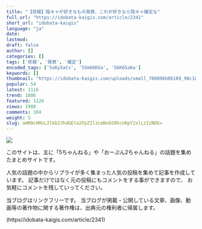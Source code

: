 ```yaml
---
title: "【悲報】陰キャが好きなもの発表、これが好きなら陰キャ確定な"
full_url: "https://idobata-kaigis.com/article/2341"
short_url: "idobata-kaigis"
language: "ja"
date: 
lastmod: 
draft: false
author: []
categories: []
tags: ['悲報', '発表', '確定']
encoded_tags: ['5oKy5aCx', '55m66KGo', '56K65a6a']
keywords: []
thumbnail: "https://idobata-kaigis.com/uploads/small_780896b06189_90c10f7228.jpg"
popular: 54
latest: 1116
trend: 1886
featured: 1126
views: 1980
comments: 104
weight: 5
slug: aHR0cHMvL2lkb2JhdGEta2FpZ2lzLmNvbS9hcnRpY2xlLzIzNDE=
---
```


![](https://idobata-kaigis.com/uploads/small_780896b06189_90c10f7228.jpg)

<div><p class=''>このサイトは、主に「5ちゃんねる」や「おーぷん2ちゃんねる」の話題を集めたまとめサイトです。</p><p>人気の話題の中からリプライが多く集まった人気の投稿を集めて記事を作成しています。 記事だけではなく元の投稿にもコメントをする事ができますので、 お気軽にコメントを残していってください。</p><p class=''>当ブログはリンクフリーです。 当ブログが掲載・公開している文章、画像、動画等の著作物に関する著作権は、出典元の権利者に帰属します。</p></div>

(https//idobata-kaigis.com/article/2341)
